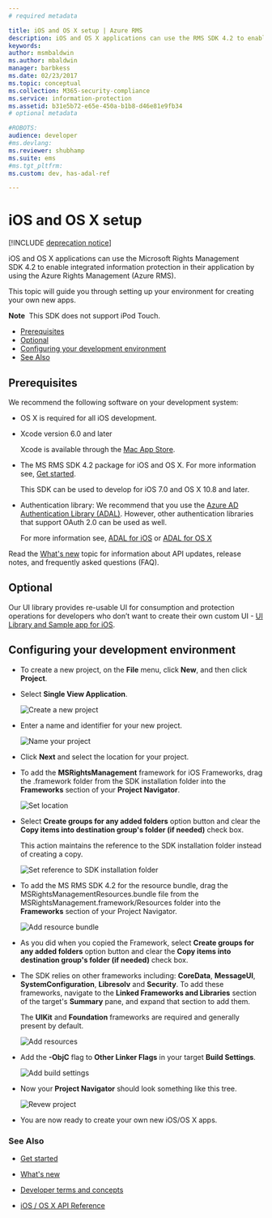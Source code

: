 ```yaml
---
# required metadata

title: iOS and OS X setup | Azure RMS
description: iOS and OS X applications can use the RMS SDK 4.2 to enable integrated information protection in their application by using the AAD RM.
keywords:
author: msmbaldwin
ms.author: mbaldwin
manager: barbkess
ms.date: 02/23/2017
ms.topic: conceptual
ms.collection: M365-security-compliance
ms.service: information-protection
ms.assetid: b31e5b72-e65e-450a-b1b8-d46e81e9fb34
# optional metadata

#ROBOTS:
audience: developer
#ms.devlang:
ms.reviewer: shubhamp
ms.suite: ems
#ms.tgt_pltfrm:
ms.custom: dev, has-adal-ref

---
```


# iOS and OS X setup

[!INCLUDE [deprecation notice](../includes/deprecation-warning.md)]

iOS and OS X applications can use the Microsoft Rights Management SDK 4.2 to enable integrated information protection in their application by using the Azure Rights Management (Azure RMS).

This topic will guide you through setting up your environment for creating your own new apps.

**Note**  This SDK does not support iPod Touch.


-   [Prerequisites](#prerequisites)
-   [Optional](#optional)
-   [Configuring your development environment](#configuring-your-development-environment)
-   [See Also](#see-also)

## Prerequisites

We recommend the following software on your development system:

-   OS X is required for all iOS development.
-   Xcode version 6.0 and later

    Xcode is available through the [Mac App Store](https://developer.apple.com/technologies/mac/).

-   The MS RMS SDK 4.2 package for iOS and OS X. For more information see, [Get started](get-started.md).

    This SDK can be used to develop for iOS 7.0 and OS X 10.8 and later.

-   Authentication library: We recommend that you use the [Azure AD Authentication Library (ADAL)](/previous-versions/azure/jj573266(v=azure.100)). However, other authentication libraries that support OAuth 2.0 can be used as well.

    For more information see, [ADAL for iOS](https://github.com/MSOpenTech/azure-activedirectory-library-for-ios) or [ADAL for OS X](https://github.com/MSOpenTech/azure-activedirectory-library-for-ios/tree/OSXUniversal)

Read the [What's new](release-notes.md) topic for information about API updates, release notes, and frequently asked questions (FAQ).

## Optional

Our UI library provides re-usable UI for consumption and protection operations for developers who don’t want to create their own custom UI - [UI Library and Sample app for iOS](https://github.com/AzureAD/rms-sdk-ui-for-ios).

## Configuring your development environment

-   To create a new project, on the **File** menu, click **New**, and then click **Project**.
-   Select **Single View Application**.

    ![Create a new project](../media/iOS-Project.png)

-   Enter a name and identifier for your new project.

    ![Name your project](../media/iOS-project-options.png)

-   Click **Next** and select the location for your project.
-   To add the **MSRightsManagement** framework for iOS Frameworks, drag the .framework folder from the SDK installation folder into the **Frameworks** section of your **Project Navigator**.

    ![Set location](../media/ios-add-dependencies-01a.png)

-   Select **Create groups for any added folders** option button and clear the **Copy items into destination group's folder (if needed)** check box.

    This action maintains the reference to the SDK installation folder instead of creating a copy.

    ![Set reference to SDK installation folder](../media/iOS-create-groups.png)

-   To add the MS RMS SDK 4.2 for the resource bundle, drag the MSRightsManagementResources.bundle file from the MSRightsManagement.framework/Resources folder into the **Frameworks** section of your Project Navigator.

    ![Add resource bundle](../media/iOS-add-resource-bundle-02a.png)

-   As you did when you copied the Framework, select **Create groups for any added folders** option button and clear the **Copy items into destination group's folder (if needed)** check box.
-   The SDK relies on other frameworks including: **CoreData**, **MessageUI**, **SystemConfiguration**, **Libresolv** and **Security**. To add these frameworks, navigate to the **Linked Frameworks and Libraries** section of the target's **Summary** pane, and expand that section to add them.

    The **UIKit** and **Foundation** frameworks are required and generally present by default.

    ![Add resources](../media/iOS-add-libraries.png)

-   Add the **-ObjC** flag to **Other Linker Flags** in your target **Build Settings**.

    ![Add build settings](../media/iOS-linker-flags.png)

-   Now your **Project Navigator** should look something like this tree.

    ![Revew project](../media/iOS-verify-setup-01a.png)

-   You are now ready to create your own new iOS/OS X apps.

### See Also

* [Get started](get-started.md)

* [What's new](release-notes.md)

* [Developer terms and concepts](core-concepts.md)

* [iOS / OS X API Reference](/previous-versions/windows/desktop/msipcthin2/ios)